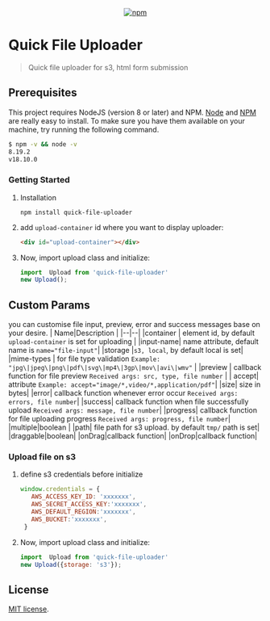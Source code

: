 
<p align="center">
<a href="https://www.npmjs.com/package/quick-file-uploader"><img alt="npm" src="https://img.shields.io/npm/v/quick-file-uploader"></a>
</p>

# Quick File Uploader

> Quick file uploader for s3, html form submission

## Prerequisites

This project requires NodeJS (version 8 or later) and NPM.
[Node](http://nodejs.org/) and [NPM](https://npmjs.org/) are really easy to install.
To make sure you have them available on your machine,
try running the following command.

```sh
$ npm -v && node -v
8.19.2
v18.10.0
```
### Getting Started

1) Installation
    ```
    npm install quick-file-uploader
    ```
2) add `upload-container` id where you want to display uploader:
     ```html
    <div id="upload-container"></div>
    ```
3) Now,  import upload class and initialize:
     ```js
    import  Upload from 'quick-file-uploader'
    new Upload();
    ```
## Custom Params
you can customise file input, preview, error and success messages base on your desire.
|  Name|Description  |
|--|--|
|container  | element id, by default `upload-container` is set for uploading |
|input-name| name attribute, default name is `name="file-input"`|
|storage |`s3, local`, by default local is set|
|mime-types | for file type validation `Example: "jpg\|jpeg\|png\|pdf\|svg\|mp4\|3gp\|mov\|avi\|wmv"` |
|preview  | callback function for file preview `Received args: src, type, file number` |
| accept| attribute `Example: accept="image/*,video/*,application/pdf"`|
|size| size in bytes|
|error| callback function whenever error occur `Received args: errors, file number`|
|success| callback function when file successfully upload `Received args: message, file number`|
|progress| callback function for file uploading progress `Received args: progress, file number`|
|multiple|boolean |
|path| file path for s3 upload. by default `tmp/` path is set|
|draggable|boolean|
|onDrag|callback function|
|onDrop|callback function|

### Upload file on s3

1) define s3 credentials before initialize
    ```js
    window.credentials = {
       AWS_ACCESS_KEY_ID: 'xxxxxxx',
       AWS_SECRET_ACCESS_KEY:'xxxxxxx',
       AWS_DEFAULT_REGION:'xxxxxxx',
       AWS_BUCKET:'xxxxxxx',
     }
     ```
2) Now,  import upload class and initialize:
     ```js
    import  Upload from 'quick-file-uploader'
    new Upload({storage: 's3'});

## License

[MIT license](https://opensource.org/licenses/MIT).

